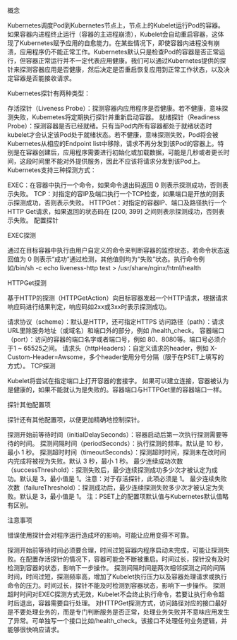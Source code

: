 概念

Kubernetes调度Pod到Kubernetes节点上，节点上的Kubelet运行Pod的容器。如果容器内进程终止运行（容器的主进程崩溃），Kubelet会自动重启容器，这体现了Kubernetes赋予应用的自愈能力。在某些情况下，即使容器内进程没有崩溃，应用程序仍不能正常工作。Kubernetes默认只是检查Pod的容器是否正常运行，但容器正常运行并不一定代表应用健康。我们可以通过Kubernetes提供的探针来探测容器应用是否健康，然后决定是否重启恢复应用到正常工作状态，以及决定容器是否能接收请求。

Kubernetes探针有两种类型：

存活探针（Liveness Probe）：探测容器内应用程序是否健康。若不健康，意味探测失败，Kubemetes将定期执行探针并重新启动容器。
就绪探针（Readiness Probe）：探测容器是否已经就绪。只有当Pod内所有容器都处于就绪状态时kubelet才会认定该Pod处于就绪状态。若不健康，意味探测失败，Pod将会被Kubernetes从相应的Endpoint list中移除，请求不再分发到该Pod的容器上。特别是在容器创建后，应用程序需要进行初始化或加载数据，可能是几秒或者更长时间，这段时间里不能对外提供服务，因此不应该将请求分发到该Pod上。
Kubernetes支持三种探测方式：

EXEC：在容器中执行一个命令，如果命令退出码返回 0 则表示探测成功，否则表示失败。
TCP：对指定的容IP及端口执行一个TCP检查，如果端口是开放的则表示探测成功，否则表示失败。
HTTPGet：对指定的容器IP、端口及路径执行一个HTTP Get请求，如果返回的状态码在 [200, 399] 之间则表示探测成功，否则表示失败。
配置探针

EXEC探测

通过在目标容器中执行由用户自定义的命令来判断容器的监控状态，若命令状态返回值为 0 则表示“成功”通过检测，其他值则均为“失败”状态。执行命令例如/bin/sh -c echo liveness-http test > /usr/share/nginx/html/health

HTTPGet探测

基于HTTP的探测（HTTPGetAction）向目标容器发起一个HTTP请求，根据请求响应码进行结果判定，响应码如2xx或3xx时表示探测成功。

请求协议（scheme）：默认是HTTP，还可指定HTTPS
访问路径（path）：请求URL里除服务地址（或域名）和端口外的部分，例如 /health_check。
容器端口（port）：访问的容器的端口名字或者端口号，例如 80、8080等。端口号必须介于1 ~ 65525之间。
请求头（httpHeaders）：自定义请求的header，例如 X-Custom-Header=Awsome，多个header使用分号分隔（限于在PSET上填写的方式）。
TCP探测

Kubelet将尝试在指定端口上打开容器的套接字。 如果可以建立连接，容器被认为是健康的，如果不能就认为是失败的。容器端口与HTTPGet里的容器端口一样。

探针其他配置项

探针还有其他配置项，以便更加精确地控制探针。

探测开始前等待时间（initialDelaySeconds）：容器启动后第一次执行探测需要等待的时间。
探测间隔时间（periodSeconds）：执行探测的频率。默认是 10 秒，最小 1 秒。
探测超时时间（timeoutSeconds）：探测超时时间，探测未在改时间内完成将被视为失败。默认 3 秒，最小 1 秒。
最少连续成功次数（successThreshold）：探测失败后，最少连续探测成功多少次才被认定为成功。默认是 3，最小值是 1。注意：对于存活探针，此项必须是 1。
最少连续失败次数（failureThreshold）：探测成功后，最少连续探测失败多少次才被认定为失败。默认是 3，最小值是 1。
注：PSET上的配置项默认值与Kubernetes默认值略有区别。

注意事项

错误使用探针会对程序运行造成坏的影响，可能让应用变得不可靠。

探测开始前等待时间必须要合理，时间过短容器内程序启动未完成，可能让探测失败。在配置存活探针的情况下，容器可能会不断被重启。时间过长，探针没有及时检测到容器的状态，影响下一步操作。
探测间隔时间是两次相邻探测之间的间隔时间，时间过短，探测频率高，增加了Kubelet执行压力以及容器处理请求或执行命令的压力。时间过长，探针不能及时检测到容器状态，影响下一步操作。
探测超时时间对EXEC探测方式无效，Kubelet不会终止执行命令，若要让执行命令超时后退出，容器需要自行处理。
对HTTPGet探测方式，访问路径对应的接口最好是不要处理业务的，而是专门判断服务是否正常，处理业务失败并不意味应用发生了异常。可单独写一个接口比如/health_check。该接口不处理任何业务逻辑，并能够很快响应请求。
